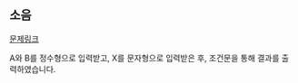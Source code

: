 ## 소음
[문제링크](https://www.acmicpc.net/problem/2935)

A와 B를 정수형으로 입력받고, X를 문자형으로 입력받은 후, 조건문을 통해 결과를 출력하였습니다.